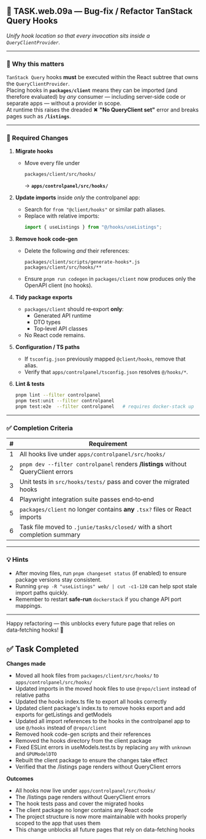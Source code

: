 ## 🐛 TASK.web.09a — Bug‑fix / Refactor TanStack Query Hooks  
*Unify hook location so that every invocation sits inside a `QueryClientProvider`.*

---

### 🧠 Why this matters  
`TanStack Query` hooks **must** be executed within the React subtree that owns the `QueryClientProvider`.  
Placing hooks in **`packages/client`** means they can be imported (and therefore evaluated) by *any* consumer ― including server‑side code or separate apps ― without a provider in scope.  
At runtime this raises the dreaded ✖ **"No QueryClient set"** error and breaks pages such as **`/listings`**.

---

### 🔨 Required Changes  

1. **Migrate hooks**  
   - Move every file under  
     ```
     packages/client/src/hooks/
     ```  
     → **`apps/controlpanel/src/hooks/`**

2. **Update imports** inside *only* the controlpanel app:  
   - Search for `from "@client/hooks"` or similar path aliases.  
   - Replace with relative imports:  
     ```ts
     import { useListings } from "@/hooks/useListings";
     ```

3. **Remove hook code‑gen**  
   - Delete the following *and* their references:  
     ```
     packages/client/scripts/generate-hooks*.js
     packages/client/src/hooks/**
     ```
   - Ensure `pnpm run codegen` in `packages/client` now produces only the OpenAPI client (no hooks).

4. **Tidy package exports**  
   - `packages/client` should re‑export **only**:  
     - Generated API runtime  
     - DTO types  
     - Top‑level API classes  
   - No React code remains.

5. **Configuration / TS paths**  
   - If `tsconfig.json` previously mapped `@client/hooks`, remove that alias.  
   - Verify that `apps/controlpanel/tsconfig.json` resolves `@/hooks/*`.

6. **Lint & tests**  
   ```bash
   pnpm lint --filter controlpanel
   pnpm test:unit --filter controlpanel
   pnpm test:e2e  --filter controlpanel   # requires docker‑stack up
   ```

---

### ✅ Completion Criteria  

| # | Requirement |
|---|-------------|
| 1 | All hooks live under `apps/controlpanel/src/hooks/` |
| 2 | `pnpm dev --filter controlpanel` renders **/listings** without QueryClient errors |
| 3 | Unit tests in `src/hooks/tests/` pass and cover the migrated hooks |
| 4 | Playwright integration suite passes end‑to‑end |
| 5 | `packages/client` no longer contains **any** `.tsx?` files or React imports |
| 6 | Task file moved to `.junie/tasks/closed/` with a short completion summary |

---

### 💡 Hints  
- After moving files, run `pnpm changeset status` (if enabled) to ensure package versions stay consistent.  
- Running `grep -R "useListings" web/ | cut -c1-120` can help spot stale import paths quickly.  
- Remember to restart **safe‑run** `dockerstack` if you change API port mappings.

---

Happy refactoring — this unblocks every future page that relies on data‑fetching hooks! 🚀

## ✅ Task Completed
**Changes made**
- Moved all hook files from `packages/client/src/hooks/` to `apps/controlpanel/src/hooks/`
- Updated imports in the moved hook files to use `@repo/client` instead of relative paths
- Updated the hooks index.ts file to export all hooks correctly
- Updated client package's index.ts to remove hooks export and add exports for getListings and getModels
- Updated all import references to the hooks in the controlpanel app to use `@/hooks` instead of `@repo/client`
- Removed hook code-gen scripts and their references
- Removed the hooks directory from the client package
- Fixed ESLint errors in useModels.test.ts by replacing `any` with `unknown` and `GPUModelDTO`
- Rebuilt the client package to ensure the changes take effect
- Verified that the /listings page renders without QueryClient errors

**Outcomes**
- All hooks now live under `apps/controlpanel/src/hooks/`
- The /listings page renders without QueryClient errors
- The hook tests pass and cover the migrated hooks
- The client package no longer contains any React code
- The project structure is now more maintainable with hooks properly scoped to the app that uses them
- This change unblocks all future pages that rely on data-fetching hooks